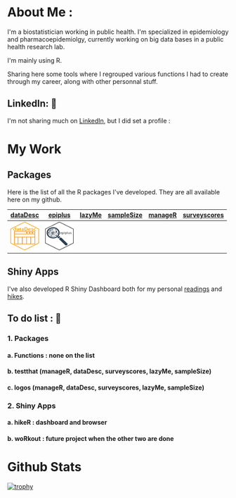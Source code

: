 # About Me :    

I'm a biostatistician working in public health. I'm specialized in epidemiology and pharmacoepidemiolgy, currently working on big data bases in a public health research lab.

I'm mainly using R.

Sharing here some tools where I regrouped various functions I had to create through my career, along with other personnal stuff.
       
   
## LinkedIn: 📡  

I'm not sharing much on [LinkedIn](https://www.linkedin.com/in/hugo-marthinet-b96aa4133/), but I did set a profile :


# My Work

## Packages

Here is the list of all the R packages I've developed. They are all available here on my github.

| [dataDesc](https://github.com/HugoMrth/dataDesc) | [epiplus](https://github.com/HugoMrth/epiplus) | [lazyMe](https://github.com/HugoMrth/lazyMe) | [sampleSize](https://github.com/HugoMrth/sampleSize) | [manageR](https://github.com/HugoMrth/manageR) | [surveyscores](https://github.com/HugoMrth/surveyscores) |
|----------|----------|----------|----------|----------|----------|
| <img src="https://github.com/HugoMrth/dataDesc/blob/main/inst/logo.png" title="dataDesc"  alt="dataDesc" width="65" height="65"/> | <img src="https://github.com/HugoMrth/epiplus/blob/main/inst/logo.png" title="epiplus"  alt="epiplus" width="65" height="65"/> |  |  |  |  |


## Shiny Apps

I've also developed R Shiny Dashboard both for my personal [readings](https://github.com/HugoMrth/bookwoRm) and [hikes](https://github.com/HugoMrth/hikeR).


## To do list : 🚀

### 1. Packages
#### a. Functions : none on the list
#### b. testthat (manageR, dataDesc, surveyscores, lazyMe, sampleSize)
#### c. logos (manageR, dataDesc, surveyscores, lazyMe, sampleSize)
### 2. Shiny Apps
#### a. hikeR : dashboard and browser
#### b. woRkout : future project when the other two are done



# Github Stats


[![trophy](https://github-profile-trophy.vercel.app/?username=HugoMrth&theme=onedark)](https://github.com/ryo-ma/github-profile-trophy)
  
<!--- 
---

  
<p align="center">
  <img width="800" height="220" src="https://streak-stats.demolab.com?user=HugoMrth&theme=highcontrast&hide_border=true&border_radius=5&card_width=800">
</p>


---


<p align="center">
  <img width="600" height="200" src="https://github-readme-stats.vercel.app/api?username=HugoMrth&show_icons=true&theme=vision-friendly-dark">
  <img width="400" height="200" src="https://github-readme-stats.vercel.app/api/top-langs/?username=HugoMrth&size_weight=0.0005&count_weight=0.3&layout=compact&theme=vision-friendly-dark">
</p>
 
---> 






